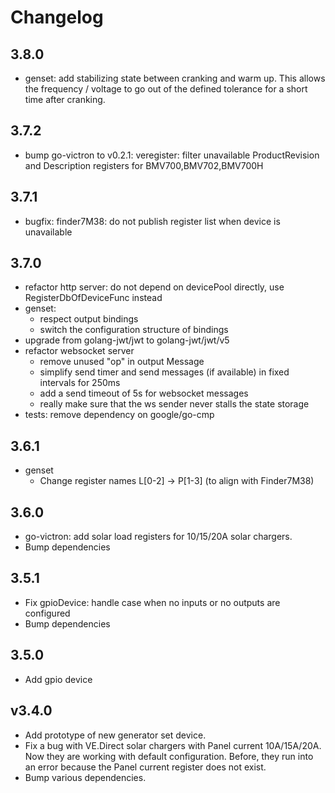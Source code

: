 # Changelog

## 3.8.0
- genset: add stabilizing state between cranking and warm up.
  This allows the frequency / voltage to go out of the defined tolerance for a short time after cranking.

## 3.7.2
- bump go-victron to v0.2.1:
  veregister: filter unavailable ProductRevision and Description registers for BMV700,BMV702,BMV700H

## 3.7.1
* bugfix: finder7M38: do not publish register list when device is unavailable

## 3.7.0
* refactor http server: do not depend on devicePool directly, use RegisterDbOfDeviceFunc instead
* genset:
  * respect output bindings
  * switch the configuration structure of bindings
* upgrade from golang-jwt/jwt to golang-jwt/jwt/v5
* refactor websocket server
  * remove unused "op" in output Message
  * simplify send timer and send messages (if available) in fixed intervals for 250ms
  * add a send timeout of 5s for websocket messages
  * really make sure that the ws sender never stalls the state storage
* tests: remove dependency on google/go-cmp

## 3.6.1
* genset
  * Change register names L[0-2] -> P[1-3] (to align with Finder7M38)

## 3.6.0
* go-victron: add solar load registers for 10/15/20A solar chargers.
* Bump dependencies

## 3.5.1
* Fix gpioDevice: handle case when no inputs or no outputs are configured
* Bump dependencies

## 3.5.0
* Add gpio device

## v3.4.0
* Add prototype of new generator set device.
* Fix a bug with VE.Direct solar chargers with Panel current 10A/15A/20A. Now they are working with default configuration.
  Before, they run into an error because the Panel current register does not exist.
* Bump various dependencies.
